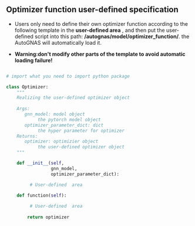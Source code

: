 ## Optimizer function user-defined specification

- Users only need to define their own optimizer function according to the following template in the **user-defined area** , and then put the user-defined script into this path: **/autognas/model/optimizer_function/**. the AutoGNAS will automatically load it. 

- **Warning:don't modify other parts of the template to avoid automatic loading failure!**

```python

# import what you need to import python package

class Optimizer:
    """
    Realizing the user-defined optimizer object
    
    Args:
       gnn_model: model object
            the pytorch model object
       optimizer_parameter_dict: dict
            the hyper parameter for optimizer
    Returns:
       optimizer: optimizier object
            the user-defined optimizer object
    """

    def __init__(self,
                 gnn_model,
                 optimizer_parameter_dict):

         # User-defined  area

    def function(self):
        
         # User-defined  area
        
        return optimizer
```

